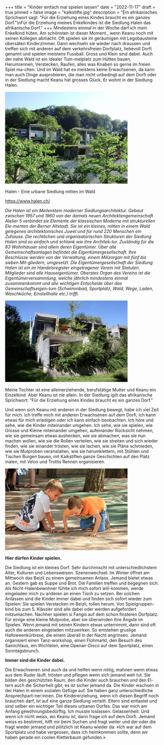 +++
title = "Kinder einfach mal spielen lassen"
date = "2022-11-17"
draft = true
pinned = false
image = "kalkstifte.jpg"
description = "Ein afrikanisches Sprichwort sagt: \"Für die Erziehung eines Kindes braucht es ein ganzes Dorf.\"\nFür die Erziehung meines Enkelkindes ist die Siedlung Halen das afrikanische Dorf."
+++
Mindestens einmal in der Woche darf ich mein Enkelkind hüten. Am schönsten ist dieser Moment , wenn Keanu noch mit seinen Kollegen abmacht. Oft spielen sie im geräumigen mit Legobausteine übersäten Kinderzimmer. Dann wechseln sie wieder nach draussen und treffen sich mit anderen auf dem verkehrsfreien Dorfplatz, liebevoll Dorfi genannt und spielen meistens Fussball. Gross und Klein sind dabei. Auch der nahe Wald ist ein idealer Tum-melplatz zum Hütten bauen, Herumrennen, Verstecken, Raufen, alles was Knaben so gerne im freien Spiel ma-chen. Und im Wald hat es meistens keine Erwachsenen, da kann man auch Dinge ausprobieren, die man nicht unbedingt auf dem Dorfi oder in der Siedlung macht
Keanu hat grosses Glück. Er wohnt in der Siedlung Halen.

![](halen-1.jpg)

Halen - Eine urbane Siedlung mitten im Wald

<https://www.halen.ch/>

*Die Halen ist ein Meilenstein moderner Siedlungsarchitektur. Gebaut zwischen 1957 und 1960 von der damals neuen Architektengemeinschaft Atelier 5 verbindet sie Elemente der klassischen Moderne mit strukturellen Ele-menten der Berner Altstadt. Sie ist ein kleines, mitten in einem Wald gelegenes architektonisches Juwel und für rund 220 Menschen ein Zuhause.
Die rechtlichen und organisatorischen Strukturen der Siedlung Halen sind so einfach und schlank wie ihre Architek-tur. Zuständig für die 83 Wohnhäuser sind allein deren Eigentümer. Über alle Gemeinschaftsanlagen befindet die Eigentümergesellschaft. Ihre Beschlüsse werden von der Verwaltung, einem Milizorgan mit fünf bis sieben Mit-gliedern, umgesetzt. 
Die Eigentümergesellschaft der Siedlung Halen ist ein im Handelsregister eingetragener Verein mit Statuten. Mitglieder sind alle Hauseigentümer. Oberstes Organ des Vereins ist die Eigentümerversammlung, welche jährlich mindestens einmal zusammenkommt und alle wichtigen Entscheide über das Gemeinschaftseigen-tum (Schwimmbad, Sportplatz, Wald, Wege, Laden, Waschküche, Einstellhalle etc.) trifft.*

![](halen-2.jpg)

Meine Tochter ist eine alleinerziehende, berufstätige Mutter und Keanu ein Einzelkind. Aber Keanu ist nie allein. In der Siedlung igilt das afrikanische Sprichwort: "Für die Erziehung eines Kindes braucht es ein ganzes Dorf."

Und wenn sich Keanu mit anderen in der Siedlung bewegt, habe ich viel Zeit für mich. Ich treffe mich mit anderen Erwachsenen auf dem Dorfi, ich kann etwas für mich erledigen oder ich kann einfach beobachten.
Ich höre und sehe, wie die Kinder miteinander umgehen. Ich sehe, wie sie spielen, wie Grosse und Kleine miteinander umgehen, aufeinander Rücksicht nehmen, wie sie gemeinsam etwas aushecken, wie sie abmachen, was sie nun machen wollen, wie sie die Rollen verteilen, wie sie streiten und sich wieder finden, wie sie einander trösten, wie sie lachen, wie sie Pläne schmieden, wie sie Mutproben veranstalten, wie sie herumklettern, mit Stühlen und Tischen Burgen bauen, mit Kalkstiften ganze Geschichten auf den Platz malen, mit Velos und Trottis Rennen organisieren.


![](spielende-kinder.jpg)

**Hier dürfen Kinder spielen.** 


Die Siedlung ist ein kleines Dorf. Sehr durchmischt mit unterschiedlichstem Alter,  Kulturen und Lebensweisen. 
Szenenwechsel:
Im Winter öffnet am Mittwoch das Beizli zu einem gemeinsamen Anlass. Jemand bietet etwas an. Gestern gab es Suppe und Brot. Die Familien treffen und begegnen sich. Als Nicht-Halenbewohner fühlte ich mich sofort will-kommen, werde eingeladen mich zu anderen an einen Tisch zu setzen. Bei solchen Anlässen sind die Kinder immer dabei und finden sich sofort wieder zum Spielen: Sie spielen Verstecken im Beizli, tollen herum. Von Spielgruppen-kind bis zum 5. Klässler sind alle dabei oder werden aufgefordert mitzumachen. Nachher spielen si Fangis auf dem schon finsteren Dorfplatz. Für einige eine kleine Mutprobe, aber sie überwinden ihre Ängste im Spielen.
Wenn jemand mit seinen Kindern etwas unternimmt, dann sind oft auch die anderen eingeladen mitzuwirken. So entstehen gruslige Halloweenkürbisse, die einem überall in der Nacht angrinsen. Jemand organisiert einen Tanz-workshop, einen Flohmarkt, den Besuch des Samichlaus, ein Wichtelen, eine Openair-Disco auf dem Sportplatz, einen Sonntagsbrunch.


**Immer sind die Kinder dabei.**


Die Erwachsenen sind auch da und helfen wenn nötig, mahnen wenn etwas aus dem Ruder läuft, trösten und pflegen wenn sich jemand weh tut. Sie bilden den geschützten Raum, den die Kinder auch brauchen und den El-tern auch die Sicherheit gibt, es ist sicher jemand da. 
Die Kinder wachsen in der Halen in einem sozialen Gefüge auf. Sie haben ganz unterschiedliche Ansprechpart-ner:innen. Die Kindererziehung, wenn ich diesen Begriff noch brauchen darf, ist auf eine ganze Siedlung verteilt. Eltern sind entlastet und sind selber ein wichtiger Teil dieses urbanen Dorfes.
Das war mich am Anfang gewöhnungsbedürftig. Ich musste loslassen. Gelassenheit. Und wenn ich nicht weiss, wo Keanu ist, dann frage ich auf dem Dorfi. Jemand weiss es bestimmt, hilft mir beim Suchen und fragt weiter und der oder die fragt wieder jemand und plötzlich ist Keanu wieder da: «Ich war  auf dem Sportplatz und habe vergessen, dass ich heimkommen sollte, denn wir haben gerade ein coolen Kletterbaum gefunden.»